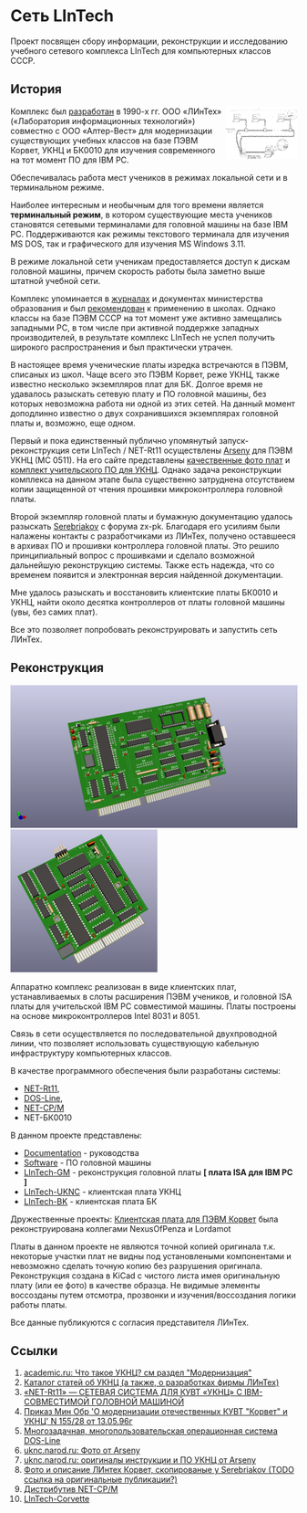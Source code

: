 # Сеть LInTech
Проект посвящен сбору информации, реконструкции и исследованию учебного сетевого комплекса LInTech для компьютерных классов СССР.

## История
<img src="./Documentation/UKNC1.png" align="right" width="25%">

Комплекс был [разработан](https://dic.academic.ru/dic.nsf/ruwiki/46187#.D0.9C.D0.BE.D0.B4.D0.B5.D1.80.D0.BD.D0.B8.D0.B7.D0.B0.D1.86.D0.B8.D1.8F) в 1990-х гг. ООО «ЛИнТех» («Лаборатория информационных технологий») совместно с ООО «Алтер-Вест»
для модернизации существующих учебных классов на базе ПЭВМ Корвет, УКНЦ и БК0010 для изучения современного на тот момент ПО для IBM PC.

Обеспечивалась работа мест учеников в режимах локальной сети и в терминальном режиме.

Наиболее интересным и необычным для того времени является **терминальный режим**, в котором существующие места учеников становятся сетевыми терминалами для головной машины на базе IBM PC. 
Поддерживаются как режимы текстового терминала для изучения MS DOS, так и графического для изучения MS Windows 3.11. 

В режиме локальной сети ученикам предоставляется доступ к дискам головной машины, причем скорость работы была заметно выше штатной учебной сети. 

Комплекс упоминается в [журналах](http://school136.perm.ru/sunduk/samos/info.htm) и документах 
министерства образования и был [рекомендован](http://web.archive.org/web/20070927175919/http://www.informika.ru/text/goscom/normdoc/d_96/PRIK~5/l155.html) к применению в школах.
Однако классы на базе ПЭВМ СССР на тот момент уже активно замещались западными PC, в том числе при активной поддержке западных производителей, 
в результате комплекс LInTech не успел получить широкого распространения и был практически утрачен.

В настоящее время ученические платы изредка встречаются в ПЭВМ, списаных из школ. Чаще всего это ПЭВМ Корвет, реже УКНЦ, также известно несколько экземпляров плат для БК. 
Долгое время не удавалось разыскать сетевую плату и ПО головной машины, без которых невозможна работа ни одной из этих сетей. 
На данный момент доподлинно известно о двух сохранившихся экземплярах головной платы и, возможно, еще одном.

Первый и пока единственный публично упомянутый запуск-реконструкция сети LInTech / NET-Rt11 осуществлены [Arseny](http://uknc.narod.ru/) для ПЭВМ УКНЦ (МС 0511). 
На его сайте представлены [качественные фото плат](http://uknc.narod.ru/Img/index.htm) и [комплект учительского ПО для УКНЦ](http://uknc.narod.ru/Net-RT11/index.htm).
Однако задача реконструкции комплекса на данном этапе была существенно затруднена отсутствием копии защищенной от чтения прошивки микроконтроллера головной платы.

Второй экземпляр головной платы и бумажную документацию удалось разыскать [Serebriakov](https://zx-pk.ru/members/7629-serebriakov.html) с форума zx-pk. 
Благодаря его усилиям были налажены контакты с разработчиками из ЛИнТех, получено оставшееся в архивах ПО и прошивки контроллера головной платы.
Это решило принципиальный вопрос с прошивками и сделало возможной дальнейшую реконструкцию системы. Также есть надежда, что со временем появится и электронная версия найденной документации.

Мне удалось разыскать и восстановить клиентские платы БК0010 и УКНЦ, найти около десятка контроллеров от платы головной машины (увы, без самих плат). 

Все это позволяет попробовать реконструировать и запустить сеть ЛИнТех.

## Реконструкция
<img src="./LinTech-GM/KiCad/LinTech-GM-board_NC-ACM-2.2.png" height="250px" margin="15px"><img src="./LinTech-UKNC/KiCad/LInTech-UKNC.png" height="250px">

Аппаратно комплекс реализован в виде клиентских плат, устанавливаемых в слоты расширения ПЭВМ учеников, и головной ISA платы для учительской IBM PC совместимой машины. 
Платы построены на основе микроконтроллеров Intel 8031 и 8051.

Связь в сети осуществляется по последовательной двухпроводной линии, что позволяет использовать существующую кабельную инфраструктуру компьютерных классов.

В качестве программного обеспечения были разработаны системы: 
- [NET-Rt11](https://www.emuverse.ru/wiki/%D0%A3%D0%9A%D0%9D%D0%A6_%D0%B6%D1%83%D1%80%D0%BD%D0%B0%D0%BB_1994-01_%D0%9B%D0%98%D0%BD%D0%A2%D0%B5%D1%85), 
- [DOS-Line](http://www.uw.ru/about/archive/dos-line/), 
- [NET-CP/M](https://oldkorvet.narod.ru/Utils.html)
- NET-БК0010

В данном проекте представлены:
- [Documentation](./Documentation/) - руководства
- [Software](./Software/) - ПО головной машины
- [LInTech-GM](./LinTech-GM/) - реконструкция головной платы **[ плата ISA для IBM PC ]**
- [LInTech-UKNC](./LInTech-UKNC/) - клиентская плата УКНЦ
- [LInTech-BK](./LInTech-BK/) - клиентская плата БК

Дружественные проекты:
[Клиентская плата для ПЭВМ Корвет](https://github.com/lordamot/retro-lintech) была реконструирована коллегами NexusOfPenza и Lordamot

Платы в данном проекте не являются точной копией оригинала т.к. некоторые участки плат не видны под установлеными компонентами и невозможно сделать точную копию без разрушения оригинала. 
Реконструкция создана в KiCad с чистого листа имея оригинальную плату (или ее фото) в качестве образца. 
Не видимые элементы воссозданы путем отсмотра, прозвонки и изучения/воссоздания логики работы платы. 

Все данные публикуются с согласия представителя ЛИнТех.

## Ссылки
1. [academic.ru: Что такое УКНЦ? см раздел "Модернизация"](https://dic.academic.ru/dic.nsf/ruwiki/46187#.D0.9C.D0.BE.D0.B4.D0.B5.D1.80.D0.BD.D0.B8.D0.B7.D0.B0.D1.86.D0.B8.D1.8F)
2. [Каталог статей об УКНЦ (а также, о разработках фирмы ЛИнТех)](http://school136.perm.ru/sunduk/samos/info.htm)
3. [«NET-Rt11» — СЕТЕВАЯ СИСТЕМА ДЛЯ КУВТ «УКНЦ» С IBM-СОВМЕСТИМОЙ ГОЛОВНОЙ МАШИНОЙ](https://www.emuverse.ru/wiki/%D0%A3%D0%9A%D0%9D%D0%A6_%D0%B6%D1%83%D1%80%D0%BD%D0%B0%D0%BB_1994-01_%D0%9B%D0%98%D0%BD%D0%A2%D0%B5%D1%85)
4. [Приказ Мин Обр 'О модернизации отечественных КУВТ "Корвет" и УКНЦ' N 155/28 от 13.05.96г](http://web.archive.org/web/20070927175919/http://www.informika.ru/text/goscom/normdoc/d_96/PRIK~5/l155.html)
5. [Многозадачная, многопользовательская операционная система DOS-Line](http://www.uw.ru/about/archive/dos-line/)
6. [uknc.narod.ru: Фото от Arseny](http://uknc.narod.ru/Img/index.htm)
7. [uknc.narod.ru: оригиналы инструкции и ПО УКНЦ от Arseny](http://uknc.narod.ru/Net-RT11/index.htm)
8. [Фото и описание ЛИнтех Корвет, скопированые у Serebriakov (TODO ссылка на оригинальные публикации?)](https://pk8020.fandom.com/ru/wiki/LINTECH)
9. [Дистрибутив NET-CP/M](https://oldkorvet.narod.ru/Utils.html)
10. [LInTech-Corvette](https://github.com/lordamot/retro-lintech)
